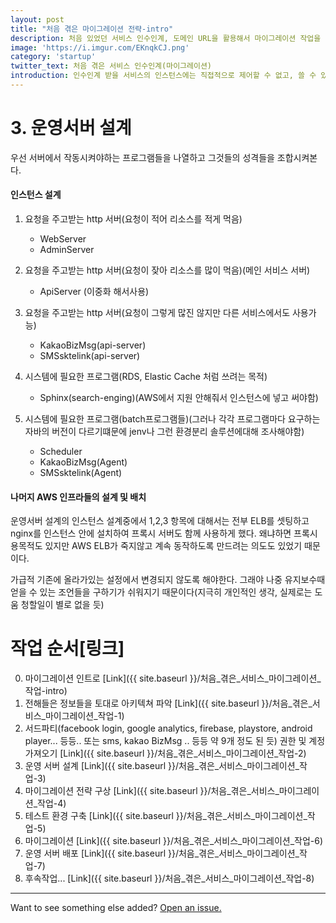 ```yaml
---
layout: post
title: "처음 겪은 마이그레이션 전략-intro"
description: 처음 있었던 서비스 인수인계, 도메인 URL을 활용해서 마이그레이션 작업을 수행하다
image: 'https://i.imgur.com/EKnqkCJ.png'
category: 'startup'
twitter_text: 처음 겪은 서비스 인수인계(마이그레이션)
introduction: 인수인계 받을 서비스의 인스턴스에는 직접적으로 제어할 수 없고, 쓸 수 있는건 소스코드와 그 당시 작업 했던 사람. 설정코드는 공백이며, 깃 로그 또한 없다. 이 때 초급 개발자가 선택한 마이그레이션 전략.
---
```



# 3. 운영서버 설계

우선 서버에서 작동시켜야하는 프로그램들을 나열하고 그것들의 성격들을 조합시켜본다.

#### 인스턴스 설계

1. 요청을 주고받는 http 서버(요청이 적어 리소스를 적게 먹음)
    - WebServer
    - AdminServer

2. 요청을 주고받는 http 서버(요청이 잦아 리소스를 많이 먹음)(메인 서비스 서버)
    - ApiServer (이중화 해서사용)

3. 요청을 주고받는 http 서버(요청이 그렇게 많진 않지만 다른 서비스에서도 사용가능)
    - KakaoBizMsg(api-server)
    - SMSsktelink(api-server)

4. 시스템에 필요한 프로그램(RDS, Elastic Cache 처럼 쓰려는 목적)
    - Sphinx(search-enging)(AWS에서 지원 안해줘서 인스턴스에 넣고 써야함)

5. 시스템에 필요한 프로그램(batch프로그램들)(그러나 각각 프로그램마다 요구하는 자바의 버전이 다르기떄문에 jenv나 그런 환경분리 솔루션에대해 조사해야함)
    - Scheduler 
    - KakaoBizMsg(Agent)
    - SMSsktelink(Agent)


#### 나머지 AWS 인프라들의 설계 및 배치

운영서버 설계의 인스턴스 설계중에서 1,2,3 항목에 대해서는 전부 ELB를 셋팅하고 nginx를 인스턴스 안에 설치하여 프록시 서버도 함께 사용하게 했다. 왜냐하면 프록시용목적도 있지만 AWS ELB가 죽지않고 계속 동작하도록 만드려는 의도도 있었기 때문이다.

가급적 기존에 올라가있는 설정에서 변경되지 않도록 해야한다. 그래야 나중 유지보수때 
얻을 수 있는 조언들을 구하기가 쉬워지기 때문이다(지극히 개인적인 생각, 실제로는 도움 청할일이 별로 없을 듯)



# 작업 순서[링크]

0. 마이그레이션 인트로 [Link]({{ site.baseurl }}/처음_겪은_서비스_마이그레이션_작업-intro)
1. 전해들은 정보들을 토대로 아키텍쳐 파악 [Link]({{ site.baseurl }}/처음_겪은_서비스_마이그레이션_작업-1)
2. 서드파티(facebook login, google analytics, firebase, playstore, android player... 등등.. 또는 sms, kakao BizMsg .. 등등 약 9개 정도 된 듯) 권한 및 계정 가져오기 [Link]({{ site.baseurl }}/처음_겪은_서비스_마이그레이션_작업-2)
3. 운영 서버 설계 [Link]({{ site.baseurl }}/처음_겪은_서비스_마이그레이션_작업-3)
4. 마이그레이션 전략 구상 [Link]({{ site.baseurl }}/처음_겪은_서비스_마이그레이션_작업-4)
5. 테스트 환경 구축 [Link]({{ site.baseurl }}/처음_겪은_서비스_마이그레이션_작업-5)
6. 마이그레이션 [Link]({{ site.baseurl }}/처음_겪은_서비스_마이그레이션_작업-6)
7. 운영 서버 배포 [Link]({{ site.baseurl }}/처음_겪은_서비스_마이그레이션_작업-7)
8. 후속작업... [Link]({{ site.baseurl }}/처음_겪은_서비스_마이그레이션_작업-8)

-----

Want to see something else added? <a href="https://github.com/poole/poole/issues/new">Open an issue.</a>
